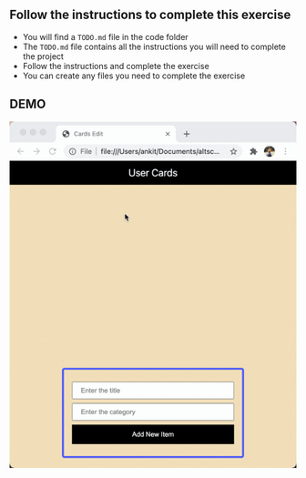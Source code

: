 ## Follow the instructions to complete this exercise

- You will find a `TODO.md` file in the code folder
- The `TODO.md` file contains all the instructions you will need to complete the project
- Follow the instructions and complete the exercise
- You can create any files you need to complete the exercise

## DEMO

![Notice Board](https://github.com/nnnkit/ac-js-images/blob/master/adv-dom/notice-board.gif?raw=true)

